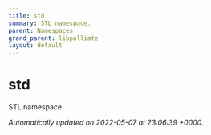 ```yaml
---
title: std
summary: STL namespace. 
parent: Namespaces
grand_parent: libpalliate
layout: default
---
```


# std

STL namespace. 







_Automatically updated on 2022-05-07 at 23:06:39 +0000._